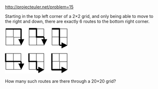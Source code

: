 http://projecteuler.net/problem=15

Starting in the top left corner of a 2×2 grid, and only being able to move
to the right and down, there are exactly 6 routes to the bottom right corner.

![Grid illustration](./problem-illustration.gif)

How many such routes are there through a 20×20 grid?

